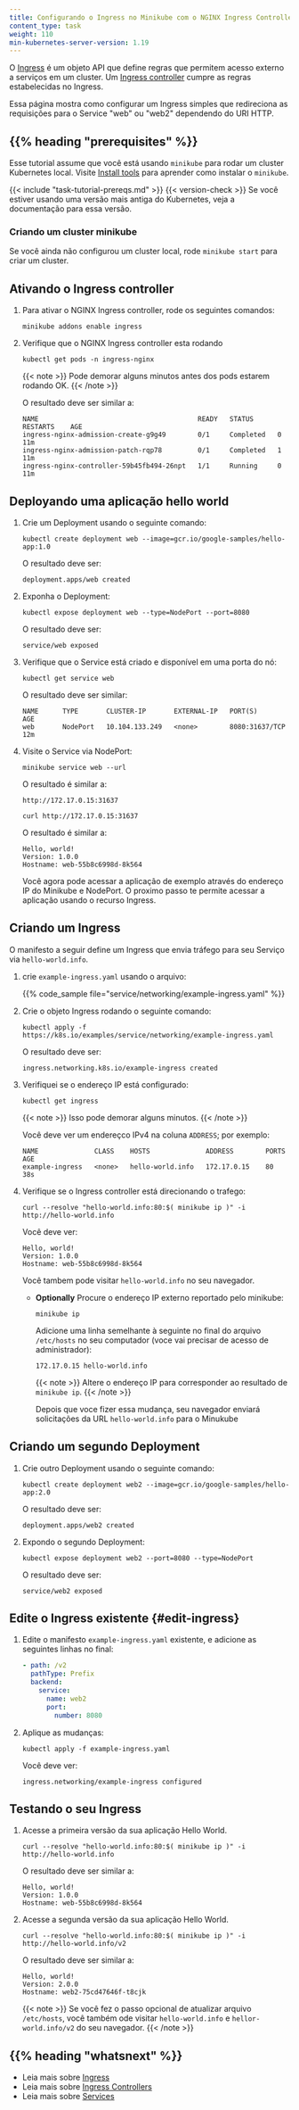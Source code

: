 ```yaml
---
title: Configurando o Ingress no Minikube com o NGINX Ingress Controller Config
content_type: task
weight: 110
min-kubernetes-server-version: 1.19
---
```


<!-- overview -->

O [Ingress](/docs/concepts/services-networking/ingress/) é um objeto API que define regras
que permitem acesso externo a serviços em um cluster. Um
[Ingress controller](/docs/concepts/services-networking/ingress-controllers/)
cumpre as regras estabelecidas no Ingress.

Essa página mostra como configurar um Ingress simples que redireciona as requisições para o Service "web" ou "web2" dependendo do URI HTTP.

## {{% heading "prerequisites" %}}

Esse tutorial assume que você está usando `minikube` para rodar um cluster Kubernetes local.
Visite [Install tools](/docs/tasks/tools/#minikube) para aprender como instalar o `minikube`.

{{< include "task-tutorial-prereqs.md" >}} {{< version-check >}}
Se você estiver usando uma versão mais antiga do Kubernetes, veja a documentação para essa versão.

### Criando um cluster minikube
Se você ainda não configurou um cluster local, rode `minikube start` para criar um cluster.

<!-- steps -->

## Ativando o Ingress controller

1. Para ativar o NGINX Ingress controller, rode os seguintes comandos:

   ```shell
   minikube addons enable ingress
   ```

1. Verifique que o NGINX Ingress controller esta rodando

   ```shell
   kubectl get pods -n ingress-nginx
   ```

   {{< note >}}
   Pode demorar alguns minutos antes dos pods estarem rodando OK.
   {{< /note >}}

   O resultado deve ser similar a:

   ```none
   NAME                                        READY   STATUS      RESTARTS    AGE
   ingress-nginx-admission-create-g9g49        0/1     Completed   0          11m
   ingress-nginx-admission-patch-rqp78         0/1     Completed   1          11m
   ingress-nginx-controller-59b45fb494-26npt   1/1     Running     0          11m
   ```

## Deployando uma aplicação hello world

1. Crie um Deployment usando o seguinte comando:

   ```shell
   kubectl create deployment web --image=gcr.io/google-samples/hello-app:1.0
   ```

   O resultado deve ser:

   ```none
   deployment.apps/web created
   ```

1. Exponha o Deployment:

   ```shell
   kubectl expose deployment web --type=NodePort --port=8080
   ```

   O resultado deve ser:

   ```none
   service/web exposed
   ```

1. Verifique que o Service está criado e disponível em uma porta do nó:

   ```shell
   kubectl get service web
   ```

   O resultado deve ser similar:

   ```none
   NAME      TYPE       CLUSTER-IP       EXTERNAL-IP   PORT(S)          AGE
   web       NodePort   10.104.133.249   <none>        8080:31637/TCP   12m
   ```

1. Visite o Service via NodePort:

   ```shell
   minikube service web --url
   ```

   O resultado é similar a:

   ```none
   http://172.17.0.15:31637
   ```

   ```shell
   curl http://172.17.0.15:31637 
   ```

   O resultado é similar a:

   ```none
   Hello, world!
   Version: 1.0.0
   Hostname: web-55b8c6998d-8k564
   ```

   Você agora pode acessar a aplicação de exemplo através do endereço IP do Minikube e NodePort.
   O proximo passo te permite acessar a aplicação usando o recurso Ingress.

## Criando um Ingress
O manifesto a seguir define um Ingress que envia tráfego para seu Serviço via
`hello-world.info`.

1. crie `example-ingress.yaml` usando o arquivo:

   {{% code_sample file="service/networking/example-ingress.yaml" %}}

1. Crie o objeto Ingress rodando o seguinte comando:

   ```shell
   kubectl apply -f https://k8s.io/examples/service/networking/example-ingress.yaml
   ```

   O resultado deve ser:

   ```none
   ingress.networking.k8s.io/example-ingress created
   ```

1. Verifiquei se o endereço IP está configurado:

   ```shell
   kubectl get ingress
   ```

   {{< note >}}
   Isso pode demorar alguns minutos.
   {{< /note >}}

   Você deve ver um endereçco IPv4 na coluna `ADDRESS`; por exemplo:

   ```none
   NAME              CLASS    HOSTS              ADDRESS        PORTS   AGE
   example-ingress   <none>   hello-world.info   172.17.0.15    80      38s
   ```


1. Verifique se o Ingress controller está direcionando o trafego:

   ```shell
   curl --resolve "hello-world.info:80:$( minikube ip )" -i http://hello-world.info
   ```

   Você deve ver:

   ```none
   Hello, world!
   Version: 1.0.0
   Hostname: web-55b8c6998d-8k564
   ```

   Você tambem pode visitar `hello-world.info` no seu navegador.

   * **Optionally**
     Procure o endereço IP externo reportado pelo minikube:
     ```shell
     minikube ip
     ```

     Adicione uma linha semelhante à seguinte no final do arquivo `/etc/hosts` no seu computador (voce vai precisar de acesso de administrador):

     ```none
     172.17.0.15 hello-world.info
     ```

     {{< note >}}
     Altere o endereço IP para corresponder ao resultado de `minikube ip`.
     {{< /note >}}

     Depois que voce fizer essa mudança, seu navegador enviará solicitações da URL `hello-world.info` para o Minukube

## Criando um segundo Deployment

1. Crie outro Deployment usando o seguinte comando:

   ```shell
   kubectl create deployment web2 --image=gcr.io/google-samples/hello-app:2.0
   ```

   O resultado deve ser:

   ```none
   deployment.apps/web2 created
   ```

1. Expondo o segundo Deployment:

   ```shell
   kubectl expose deployment web2 --port=8080 --type=NodePort
   ```

   O resultado deve ser:

   ```none
   service/web2 exposed
   ```

## Edite o Ingress existente {#edit-ingress}

1. Edite o manifesto `example-ingress.yaml` existente, e adicione as seguintes linhas no final:
    ```yaml
    - path: /v2
      pathType: Prefix
      backend:
        service:
          name: web2
          port:
            number: 8080
    ```

1. Aplique as mudanças:

   ```shell
   kubectl apply -f example-ingress.yaml
   ```

   Você deve ver:

   ```none
   ingress.networking/example-ingress configured
   ```

## Testando o seu Ingress

1. Acesse a primeira versão da sua aplicação Hello World.

   ```shell
   curl --resolve "hello-world.info:80:$( minikube ip )" -i http://hello-world.info
   ```

   O resultado deve ser similar a:

   ```none
   Hello, world!
   Version: 1.0.0
   Hostname: web-55b8c6998d-8k564
   ```

1. Acesse a segunda versão da sua aplicação Hello World.

   ```shell
   curl --resolve "hello-world.info:80:$( minikube ip )" -i http://hello-world.info/v2
   ```

   O resultado deve ser similar a:

   ```none
   Hello, world!
   Version: 2.0.0
   Hostname: web2-75cd47646f-t8cjk
   ```

   {{< note >}}
   Se você fez o passo opcional de atualizar arquivo `/etc/hosts`, você também ode visitar `hello-world.info` e `hellor-world.info/v2` do seu navegador.
   {{< /note >}}

## {{% heading "whatsnext" %}}

* Leia mais sobre [Ingress](/docs/concepts/services-networking/ingress/)
* Leia mais sobre [Ingress Controllers](/docs/concepts/services-networking/ingress-controllers/)
* Leia mais sobre [Services](/docs/concepts/services-networking/service/)


